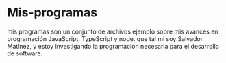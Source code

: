 # Mis-programas
mis programas son un conjunto de archivos ejemplo sobre mis avances en programación JavaScript, TypeScript y node.
que tal mi soy Salvador Matínez, y estoy investigando la programación necesaria para el desarrollo de software.
